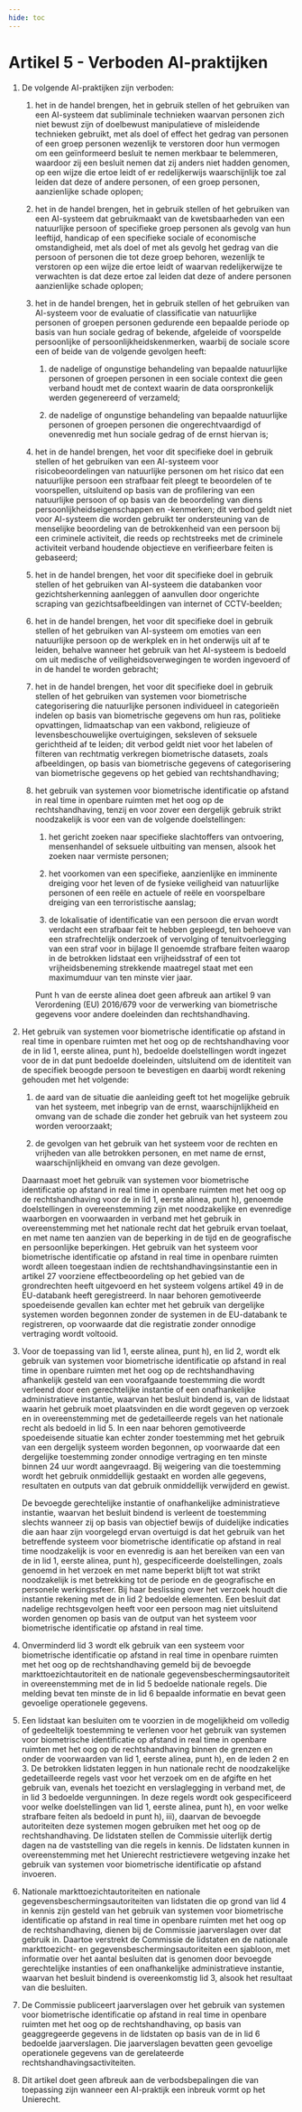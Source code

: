 ```yaml
---
hide: toc
---
```

# Artikel 5 - Verboden AI-praktijken

   1. De volgende AI-praktijken zijn verboden:

      1. het in de handel brengen, het in gebruik stellen of het gebruiken van een AI-systeem dat subliminale technieken waarvan personen zich niet bewust zijn of doelbewust manipulatieve of misleidende technieken gebruikt, met als doel of effect het gedrag van personen of een groep personen wezenlijk te verstoren door hun vermogen om een geïnformeerd besluit te nemen merkbaar te belemmeren, waardoor zij een besluit nemen dat zij anders niet hadden genomen, op een wijze die ertoe leidt of er redelijkerwijs waarschijnlijk toe zal leiden dat deze of andere personen, of een groep personen, aanzienlijke schade oplopen;
      
      2. het in de handel brengen, het in gebruik stellen of het gebruiken van een AI-systeem dat gebruikmaakt van de kwetsbaarheden van een natuurlijke persoon of specifieke groep personen als gevolg van hun leeftijd, handicap of een specifieke sociale of economische omstandigheid, met als doel of met als gevolg het gedrag van die persoon of personen die tot deze groep behoren, wezenlijk te verstoren op een wijze die ertoe leidt of waarvan redelijkerwijze te verwachten is dat deze ertoe zal leiden dat deze of andere personen aanzienlijke schade oplopen;

      3. het in de handel brengen, het in gebruik stellen of het gebruiken van AI-systeem voor de evaluatie of classificatie van natuurlijke personen of groepen personen gedurende een bepaalde periode op basis van hun sociale gedrag of bekende, afgeleide of voorspelde persoonlijke of persoonlijkheidskenmerken, waarbij de sociale score een of beide van de volgende gevolgen heeft:

         1. de nadelige of ongunstige behandeling van bepaalde natuurlijke personen of groepen personen in een sociale context die geen verband houdt met de context waarin de data oorspronkelijk werden gegenereerd of verzameld;

         2. de nadelige of ongunstige behandeling van bepaalde natuurlijke personen of groepen personen die ongerechtvaardigd of onevenredig met hun sociale gedrag of de ernst hiervan is;
         
      4. het in de handel brengen, het voor dit specifieke doel in gebruik stellen of het gebruiken van een AI-systeem voor risicobeoordelingen van natuurlijke personen om het risico dat een natuurlijke persoon een strafbaar feit pleegt te beoordelen of te voorspellen, uitsluitend op basis van de profilering van een natuurlijke persoon of op basis van de beoordeling van diens persoonlijkheidseigenschappen en -kenmerken; dit verbod geldt niet voor AI-systeem die worden gebruikt ter ondersteuning van de menselijke beoordeling van de betrokkenheid van een persoon bij een criminele activiteit, die reeds op rechtstreeks met de criminele activiteit verband houdende objectieve en verifieerbare feiten is gebaseerd;

      5. het in de handel brengen, het voor dit specifieke doel in gebruik stellen of het gebruiken van AI-systeem die databanken voor gezichtsherkenning aanleggen of aanvullen door ongerichte scraping van gezichtsafbeeldingen van internet of CCTV-beelden;

      6. het in de handel brengen, het voor dit specifieke doel in gebruik stellen of het gebruiken van AI-systeem om emoties van een natuurlijke persoon op de werkplek en in het onderwijs uit af te leiden, behalve wanneer het gebruik van het AI-systeem is bedoeld om uit medische of veiligheidsoverwegingen te worden ingevoerd of in de handel te worden gebracht;

      7. het in de handel brengen, het voor dit specifieke doel in gebruik stellen of het gebruiken van systemen voor biometrische categorisering die natuurlijke personen individueel in categorieën indelen op basis van biometrische gegevens om hun ras, politieke opvattingen, lidmaatschap van een vakbond, religieuze of levensbeschouwelijke overtuigingen, seksleven of seksuele gerichtheid af te leiden; dit verbod geldt niet voor het labelen of filteren van rechtmatig verkregen biometrische datasets, zoals afbeeldingen, op basis van biometrische gegevens of categorisering van biometrische gegevens op het gebied van rechtshandhaving;

      8. het gebruik van systemen voor biometrische identificatie op afstand in real time in openbare ruimten met het oog op de rechtshandhaving, tenzij en voor zover een dergelijk gebruik strikt noodzakelijk is voor een van de volgende doelstellingen:

         1. het gericht zoeken naar specifieke slachtoffers van ontvoering, mensenhandel of seksuele uitbuiting van mensen, alsook het zoeken naar vermiste personen;

         2. het voorkomen van een specifieke, aanzienlijke en imminente dreiging voor het leven of de fysieke veiligheid van natuurlijke personen of een reële en actuele of reële en voorspelbare dreiging van een terroristische aanslag;

         3. de lokalisatie of identificatie van een persoon die ervan wordt verdacht een strafbaar feit te hebben gepleegd, ten behoeve van een strafrechtelijk onderzoek of vervolging of tenuitvoerlegging van een straf voor in bijlage II genoemde strafbare feiten waarop in de betrokken lidstaat een vrijheidsstraf of een tot vrijheidsbeneming strekkende maatregel staat met een maximumduur van ten minste vier jaar.
         
         Punt h van de eerste alinea doet geen afbreuk aan artikel 9 van Verordening (EU) 2016/679 voor de verwerking van biometrische gegevens voor andere doeleinden dan rechtshandhaving.

   2. Het gebruik van systemen voor biometrische identificatie op afstand in real time in openbare ruimten met het oog op de rechtshandhaving voor de in lid 1, eerste alinea, punt h), bedoelde doelstellingen wordt ingezet voor de in dat punt bedoelde doeleinden, uitsluitend om de identiteit van de specifiek beoogde persoon te bevestigen en daarbij wordt rekening gehouden met het volgende:

      1. de aard van de situatie die aanleiding geeft tot het mogelijke gebruik van het systeem, met inbegrip van de ernst, waarschijnlijkheid en omvang van de schade die zonder het gebruik van het systeem zou worden veroorzaakt;

      2. de gevolgen van het gebruik van het systeem voor de rechten en vrijheden van alle betrokken personen, en met name de ernst, waarschijnlijkheid en omvang van deze gevolgen.
      
      Daarnaast moet het gebruik van systemen voor biometrische identificatie op afstand in real time in openbare ruimten met het oog op de rechtshandhaving voor de in lid 1, eerste alinea, punt h), genoemde doelstellingen in overeenstemming zijn met noodzakelijke en evenredige waarborgen en voorwaarden in verband met het gebruik in overeenstemming met het nationale recht dat het gebruik ervan toelaat, en met name ten aanzien van de beperking in de tijd en de geografische en persoonlijke beperkingen. Het gebruik van het systeem voor biometrische identificatie op afstand in real time in openbare ruimten wordt alleen toegestaan indien de rechtshandhavingsinstantie een in artikel 27 voorziene effectbeoordeling op het gebied van de grondrechten heeft uitgevoerd en het systeem volgens artikel 49 in de EU-databank heeft geregistreerd. In naar behoren gemotiveerde spoedeisende gevallen kan echter met het gebruik van dergelijke systemen worden begonnen zonder de systemen in de EU-databank te registreren, op voorwaarde dat die registratie zonder onnodige vertraging wordt voltooid.

   3. Voor de toepassing van lid 1, eerste alinea, punt h), en lid 2, wordt elk gebruik van systemen voor biometrische identificatie op afstand in real time in openbare ruimten met het oog op de rechtshandhaving afhankelijk gesteld van een voorafgaande toestemming die wordt verleend door een gerechtelijke instantie of een onafhankelijke administratieve instantie, waarvan het besluit bindend is, van de lidstaat waarin het gebruik moet plaatsvinden en die wordt gegeven op verzoek en in overeenstemming met de gedetailleerde regels van het nationale recht als bedoeld in lid 5. In een naar behoren gemotiveerde spoedeisende situatie kan echter zonder toestemming met het gebruik van een dergelijk systeem worden begonnen, op voorwaarde dat een dergelijke toestemming zonder onnodige vertraging en ten minste binnen 24 uur wordt aangevraagd. Bij weigering van die toestemming wordt het gebruik onmiddellijk gestaakt en worden alle gegevens, resultaten en outputs van dat gebruik onmiddellijk verwijderd en gewist.

      De bevoegde gerechtelijke instantie of onafhankelijke administratieve instantie, waarvan het besluit bindend is verleent de toestemming slechts wanneer zij op basis van objectief bewijs of duidelijke indicaties die aan haar zijn voorgelegd ervan overtuigd is dat het gebruik van het betreffende systeem voor biometrische identificatie op afstand in real time noodzakelijk is voor en evenredig is aan het bereiken van een van de in lid 1, eerste alinea, punt h), gespecificeerde doelstellingen, zoals genoemd in het verzoek en met name beperkt blijft tot wat strikt noodzakelijk is met betrekking tot de periode en de geografische en personele werkingssfeer. Bij haar beslissing over het verzoek houdt die instantie rekening met de in lid 2 bedoelde elementen. Een besluit dat nadelige rechtsgevolgen heeft voor een persoon mag niet uitsluitend worden genomen op basis van de output van het systeem voor biometrische identificatie op afstand in real time.

   4. Onverminderd lid 3 wordt elk gebruik van een systeem voor biometrische identificatie op afstand in real time in openbare ruimten met het oog op de rechtshandhaving gemeld bij de bevoegde markttoezichtautoriteit en de nationale gegevensbeschermingsautoriteit in overeenstemming met de in lid 5 bedoelde nationale regels. Die melding bevat ten minste de in lid 6 bepaalde informatie en bevat geen gevoelige operationele gegevens.

   5. Een lidstaat kan besluiten om te voorzien in de mogelijkheid om volledig of gedeeltelijk toestemming te verlenen voor het gebruik van systemen voor biometrische identificatie op afstand in real time in openbare ruimten met het oog op de rechtshandhaving binnen de grenzen en onder de voorwaarden van lid 1, eerste alinea, punt h), en de leden 2 en 3. De betrokken lidstaten leggen in hun nationale recht de noodzakelijke gedetailleerde regels vast voor het verzoek om en de afgifte en het gebruik van, evenals het toezicht en verslaglegging in verband met, de in lid 3 bedoelde vergunningen. In deze regels wordt ook gespecificeerd voor welke doelstellingen van lid 1, eerste alinea, punt h), en voor welke strafbare feiten als bedoeld in punt h), iii), daarvan de bevoegde autoriteiten deze systemen mogen gebruiken met het oog op de rechtshandhaving. De lidstaten stellen de Commissie uiterlijk dertig dagen na de vaststelling van die regels in kennis. De lidstaten kunnen in overeenstemming met het Unierecht restrictievere wetgeving inzake het gebruik van systemen voor biometrische identificatie op afstand invoeren.

   6. Nationale markttoezichtautoriteiten en nationale gegevensbeschermingsautoriteiten van lidstaten die op grond van lid 4 in kennis zijn gesteld van het gebruik van systemen voor biometrische identificatie op afstand in real time in openbare ruimten met het oog op de rechtshandhaving, dienen bij de Commissie jaarverslagen over dat gebruik in. Daartoe verstrekt de Commissie de lidstaten en de nationale markttoezicht- en gegevensbeschermingsautoriteiten een sjabloon, met informatie over het aantal besluiten dat is genomen door bevoegde gerechtelijke instanties of een onafhankelijke administratieve instantie, waarvan het besluit bindend is overeenkomstig lid 3, alsook het resultaat van die besluiten.

   7. De Commissie publiceert jaarverslagen over het gebruik van systemen voor biometrische identificatie op afstand in real time in openbare ruimten met het oog op de rechtshandhaving, op basis van geaggregeerde gegevens in de lidstaten op basis van de in lid 6 bedoelde jaarverslagen. Die jaarverslagen bevatten geen gevoelige operationele gegevens van de gerelateerde rechtshandhavingsactiviteiten.

   8. Dit artikel doet geen afbreuk aan de verbodsbepalingen die van toepassing zijn wanneer een AI-praktijk een inbreuk vormt op het Unierecht.
